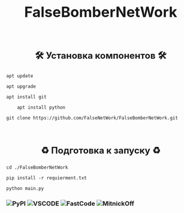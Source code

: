 <h1 align="center", style="font-size: 38px; font-weight: bold;">FalseBomberNetWork</h1>
<br/>
<h3 align="center", style="font-size: 24px">🛠 Установка компонентов 🛠</h3>

	apt update

	apt upgrade

	apt install git

    	apt install python

	git clone https://github.com/FalseNetWork/FalseBomberNetWork.git
<br/>
<h3 align="center", style="font-size: 24px">♻️ Подготовка к запуску ♻️</h3>

    cd ./FalseBomberNetWork

    pip install -r requierment.txt

    python main.py
### ![PyPI](https://img.shields.io/pypi/v/tkinter-page?color=orange&label=Tkinter%20%7C%20python%203.10&style=plastic) ![VSCODE](https://img.shields.io/static/v1?label=VSCODE&message=Code&color=<COLOR>) ![FastCode](https://img.shields.io/badge/Fast-Code-blue) ![MitnickOff](https://img.shields.io/badge/Mitnick-Off-blueviolet)
